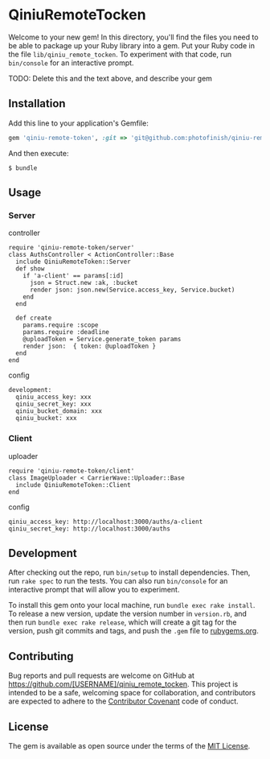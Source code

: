 # QiniuRemoteTocken

Welcome to your new gem! In this directory, you'll find the files you need to be able to package up your Ruby library into a gem. Put your Ruby code in the file `lib/qiniu_remote_tocken`. To experiment with that code, run `bin/console` for an interactive prompt.

TODO: Delete this and the text above, and describe your gem

## Installation

Add this line to your application's Gemfile:

```ruby
gem 'qiniu-remote-token', :git => 'git@github.com:photofinish/qiniu-remote-token.git'
```

And then execute:

    $ bundle

## Usage

### Server

controller

```
require 'qiniu-remote-token/server'
class AuthsController < ActionController::Base
  include QiniuRemoteToken::Server
  def show
    if 'a-client' == params[:id]
      json = Struct.new :ak, :bucket
      render json: json.new(Service.access_key, Service.bucket)
    end
  end

  def create
    params.require :scope
    params.require :deadline
    @uploadToken = Service.generate_token params
    render json:  { token: @uploadToken }
  end
end
```

config

```
development:
  qiniu_access_key: xxx
  qiniu_secret_key: xxx
  qiniu_bucket_domain: xxx
  qiniu_bucket: xxx
```

### Client

uploader

```
require 'qiniu-remote-token/client'
class ImageUploader < CarrierWave::Uploader::Base
  include QiniuRemoteToken::Client
end
```

config

```
qiniu_access_key: http://localhost:3000/auths/a-client
qiniu_secret_key: http://localhost:3000/auths
```

## Development

After checking out the repo, run `bin/setup` to install dependencies. Then, run `rake spec` to run the tests. You can also run `bin/console` for an interactive prompt that will allow you to experiment.

To install this gem onto your local machine, run `bundle exec rake install`. To release a new version, update the version number in `version.rb`, and then run `bundle exec rake release`, which will create a git tag for the version, push git commits and tags, and push the `.gem` file to [rubygems.org](https://rubygems.org).

## Contributing

Bug reports and pull requests are welcome on GitHub at https://github.com/[USERNAME]/qiniu_remote_tocken. This project is intended to be a safe, welcoming space for collaboration, and contributors are expected to adhere to the [Contributor Covenant](http://contributor-covenant.org) code of conduct.


## License

The gem is available as open source under the terms of the [MIT License](http://opensource.org/licenses/MIT).

